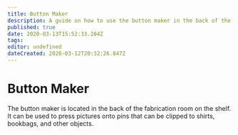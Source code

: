 ```yaml
---
title: Button Maker
description: A guide on how to use the button maker in the back of the room.
published: true
date: 2020-03-13T15:52:33.204Z
tags: 
editor: undefined
dateCreated: 2020-03-12T20:32:26.847Z
---
```


# Button Maker
The button maker is located in the back of the fabrication room on the shelf. It can be used to press pictures onto pins that can be clipped to shirts, bookbags, and other objects.